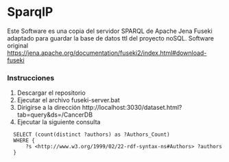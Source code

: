 # SparqlP

Este Software es una copia del servidor SPARQL de Apache Jena Fuseki adaptado para guardar la base de datos ttl del proyecto noSQL.
Software original https://jena.apache.org/documentation/fuseki2/index.html#download-fuseki

###  Instrucciones

1. Descargar el repositorio 
2. Ejecutar el archivo fuseki-server.bat
3. Dirigirse a la dirección http://localhost:3030/dataset.html?tab=query&ds=/CancerDB
4. Ejecutar la siguiente consulta

```
  SELECT (count(distinct ?authors) as ?Authors_Count)
  WHERE {
      ?s <http://www.w3.org/1999/02/22-rdf-syntax-ns#Authors> ?authors
  }
```
